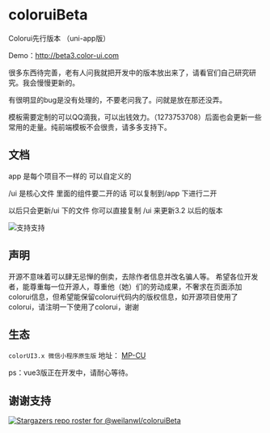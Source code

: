 # coloruiBeta
Colorui先行版本 （uni-app版）

Demo：http://beta3.color-ui.com


很多东西待完善，老有人问我就把开发中的版本放出来了，请看官们自己研究研究。我会慢慢更新的。

有很明显的bug是没有处理的，不要老问我了。问就是放在那还没弄。

模板需要定制的可以QQ滴我，可以出钱效力。（1273753708）后面也会更新一些常用的走量。纯前端模板不会很贵，请多多支持下。


## 文档

app 是每个项目不一样的 可以自定义的

/ui 是核心文件 里面的组件要二开的话 可以复制到/app 下进行二开

以后只会更新/ui 下的文件 你可以直接复制 /ui 来更新3.2 以后的版本


![支持支持](https://cos.color-ui.com/web/yehv3.jpg)


## 声明

开源不意味着可以肆无忌惮的倒卖，去除作者信息并改名骗人等。
希望各位开发者，能尊重每一位开源人，尊重他（她）们的劳动成果，不奢求在页面添加colorui信息，但希望能保留colorui代码内的版权信息，如开源项目使用了colorui，请注明一下使用了colorui，谢谢


## 生态

`colorUI3.x 微信小程序原生版` 地址： [MP-CU](https://github.com/Color-UI/MP-CU)


ps：vue3版正在开发中，请耐心等待。


## 谢谢支持

[![Stargazers repo roster for @weilanwl/coloruiBeta](https://reporoster.com/stars/weilanwl/coloruiBeta)](https://github.com/weilanwl/coloruiBeta/stargazers)


